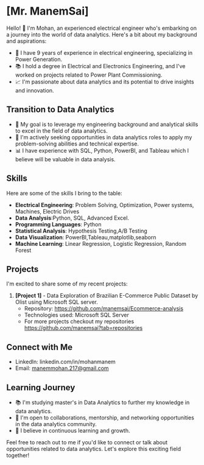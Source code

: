 
# [Mr. ManemSai]

Hello! 👋 I'm Mohan, an experienced electrical engineer who's embarking on a journey into the world of data analytics. Here's a bit about my background and aspirations:

- 🔌 I have 9 years of experience in electrical engineering, specializing in Power Generation.
- 📚 I hold a degree in Electrical and Electronics Engineering, and I've worked on projects related to Power Plant Commissioning.
- 📈 I'm passionate about data analytics and its potential to drive insights and innovation.

## Transition to Data Analytics

- 🎯 My goal is to leverage my engineering background and analytical skills to excel in the field of data analytics.
- 💼 I'm actively seeking opportunities in data analytics roles to apply my problem-solving abilities and technical expertise.
- 📊 I have experience with SQL, Python, PowerBI, and Tableau which I believe will be valuable in data analysis.

## Skills

Here are some of the skills I bring to the table:

- **Electrical Engineering**: Problem Solving, Optimization, Power systems, Machines, Electric Drives
- **Data Analysis**:Python, SQL, Advanced Excel.
- **Programming Languages**: Python
- **Statistical Analysis**: Hypothesis Testing,A/B Testing
- **Data Visualization**: PowerBI,Tableau,matplotlib,seaborn
- **Machine Learning**: Linear Regression, Logistic Regression, Random Forest
## Projects

I'm excited to share some of my recent projects:

1. **[Project 1]** - Data Exploration of Brazilian E-Commerce Public Dataset by Olist using Microsoft SQL server.
   - Repository: https://github.com/manemsai/Ecommerce-analysis
   - Technologies used: Microsoft SQL Server
   - For more projects checkout my repositories https://github.com/manemsai?tab=repositories
      



## Connect with Me

- LinkedIn: linkedin.com/in/mohanmanem
- Email: manemmohan.217@gmail.com
## Learning Journey

- 📚 I'm studying master's in Data Analytics to further my knowledge in data analytics.
- 🤝 I'm open to collaborations, mentorship, and networking opportunities in the data analytics community.
- 🌱 I believe in continuous learning and growth.

Feel free to reach out to me if you'd like to connect or talk about opportunities related to data analytics. Let's explore this exciting field together!

